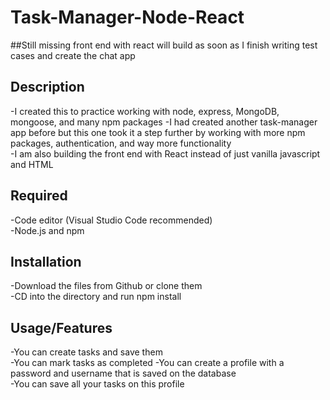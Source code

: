 # Task-Manager-Node-React

##Still missing front end with react will build as soon as I finish writing test cases and create the chat app

## Description
-I created this to practice working with node, express, MongoDB, mongoose, and many npm packages
-I had created another task-manager app before but this one took it a step further by
working with more npm packages, authentication, and way more functionality    
-I am also building the front end with React instead of just vanilla javascript and HTML      

## Required
-Code editor (Visual Studio Code recommended)   
-Node.js and npm   

## Installation
-Download the files from Github or clone them   
-CD into the directory and run npm install  

## Usage/Features
-You can create tasks and save them  
-You can mark tasks as completed 
-You can create a profile with a password and username that is saved on the database   
-You can save all your tasks on this profile  
 
